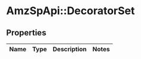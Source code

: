 # AmzSpApi::DecoratorSet

## Properties
Name | Type | Description | Notes
------------ | ------------- | ------------- | -------------

